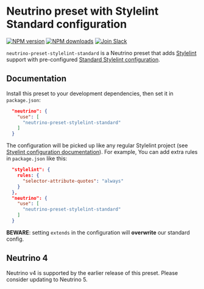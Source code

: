 # Neutrino preset with Stylelint Standard configuration
[![NPM version][npm-image]][npm-url] [![NPM downloads][npm-downloads]][npm-url]
[![Join Slack][slack-image]][slack-url]

`neutrino-preset-stylelint-standard` is a Neutrino preset that adds
[Stylelint][stylelint] support with pre-configured
[Standard Stylelint configuration][stylelint-config-standard].

## Documentation

Install this preset to your development dependencies, then set it in
`package.json`:

```json
  "neutrino": {
    "use": [
      "neutrino-preset-stylelint-standard"
    ]
  }
```

The configuration will be picked up like any regular Stylelint project (see
[Styelint configuration documentation][stylelint-config-docs]). For example,
You can add extra rules in `package.json` like this:

```json
  "stylelint": {
    rules: {
      "selector-attribute-quotes": "always"
    }
  },
  "neutrino": {
    "use": [
      "neutrino-preset-stylelint-standard"
    ]
  }
```

**BEWARE**: setting `extends` in the configuration will **overwrite** our
standard config.

## Neutrino 4

Neutrino v4 is supported by the earlier release of this preset.
Please consider updating to Neutrino 5.

[stylelint]: https://stylelint.io/
[stylelint-config-docs]: https://stylelint.io/user-guide/configuration/
[stylelint-config-standard]: https://github.com/stylelint/stylelint-config-standard
[npm-image]: https://img.shields.io/npm/v/neutrino-preset-stylelint-standard.svg
[npm-downloads]: https://img.shields.io/npm/dt/neutrino-preset-stylelint-standard.svg
[npm-url]: https://npmjs.org/package/neutrino-preset-stylelint-standard
[slack-image]: https://neutrino-slack.herokuapp.com/badge.svg
[slack-url]: https://neutrino-slack.herokuapp.com/
